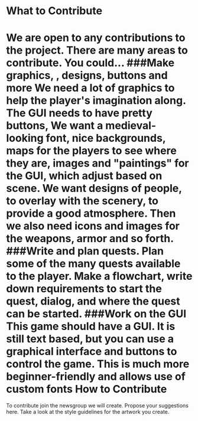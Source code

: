 What to Contribute
==================
We are open to any contributions to the project. There are many areas to contribute. You could...
###Make graphics, , designs, buttons and more
We need a lot of graphics to help the player's imagination along. The GUI needs to have pretty buttons, We want a medieval-looking font, nice backgrounds, maps for the players to see where they are, images and "paintings" for the GUI, which adjust based on scene. We want designs of people, to overlay with the scenery, to provide a good atmosphere. Then we also need icons and images for the weapons, armor and so forth. 
###Write and plan quests.
Plan some of the many quests available to the player. Make a flowchart, write down requirements to start the quest, dialog, and where the quest can be started.
###Work on the GUI
This game should have a GUI. It is still text based, but you can use a graphical interface and buttons to control the game. This is much more beginner-friendly and allows use of custom fonts
How to Contribute
=================
To contribute join the newsgroup we will create. Propose your suggestions here. Take a look at the style guidelines for the artwork you create.
